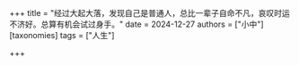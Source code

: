 +++
title = "经过大起大落，发现自己是普通人，总比一辈子自命不凡，哀叹时运不济好。总算有机会试过身手。"
date = 2024-12-27
authors = ["小中"]
[taxonomies]
tags = ["人生"]

+++


